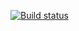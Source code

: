 [![Build status](https://ci.appveyor.com/api/projects/status/5g02y2oolv0ygwbp?svg=true)](https://ci.appveyor.com/project/Warlokk/aqa2-1)
